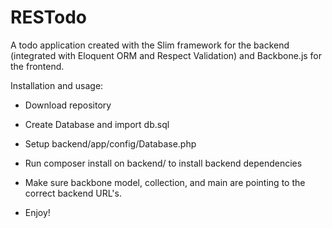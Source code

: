 RESTodo
=======

A todo application created with the Slim framework for the backend (integrated with Eloquent ORM and Respect Validation) and Backbone.js for the frontend.

Installation and usage: 

+ Download repository 

+ Create Database and import db.sql 

+ Setup backend/app/config/Database.php 

+ Run composer install on backend/ to install backend dependencies

+ Make sure backbone model, collection, and main are pointing to the correct backend URL's.

+ Enjoy!